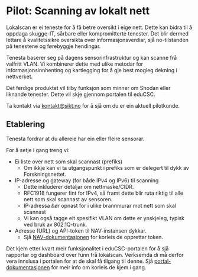 # Pilot: Scanning av lokalt nett

Lokalscan er ei teneste for å få betre oversikt i eige nett. Dette kan bidra til
å oppdaga skugge-IT, sårbare eller kompromitterte tenester. Det blir dermed
lettare å kvalitetssikre oversikta over informasjonsverdiar, sjå no-tilstanden
på tenestene og førebyggje hendingar.

Tenesta baserer seg på dagens sensorinfrastruktur og kan scanne frå valfritt
VLAN. Vi kombinerer dette med ulike metodar for informasjonsinnhenting og
kartlegging for å gje best mogleg dekning i nettverket.

Det ferdige produktet vil tilby funksjon som minner om Shodan eller liknande
tenester. Dette vil skje gjennom portalen til eduCSC.

Ta kontakt via kontakt@sikt.no for å sjå om du er ein aktuell pilotkunde.

## Etablering

Tenesta fordrar at du allereie har ein eller fleire sensorar.

For å setje i gang treng vi:

- Ei liste over nett som skal scannast (prefiks)
  - Om ikkje kan vi ta utgangspunkt i prefiks som er delegert til dykk av
    Forskningsnettet.
- IP-adresse og gateway (for både IPv4 og IPv6) til scanning
  - Dette inkluderer detaljar om nettmaske/CIDR.
  - RFC1918 fungerer fint for IPv4, så framt dette blir ruta riktig til alle
    nett som skal scannast av sensoren.
  - IP-adressa *bør* opnast for i ulike brannmurar mot nett som skal scannast
  - Vi kan også tagge eit spesifikt VLAN om dette er ynskjeleg, typisk ved bruk
    av 802.1Q-trunk.
- Adresse (URL) og API-token til NAV-instansen dykkar.
  - Sjå
    [NAV-dokumentasjonen](https://nav.readthedocs.io/en/latest/howto/using_the_api.html?highlight=token#the-nav-api)
    for korleis de opprettar token.

Det kjem etter kvart meir funksjonalitet i eduCSC-portalen for å sjå rapportar
og dashboard over funn frå lokalscan. Verksemda di må derfor vera innslusa i
portalen for at de skal få tilgang til denne. Sjå
[portal-dokumentasjonen](docs/educsc/trusseletterretning/educsc-portal) for meir
info om korleis de kjem i gang.